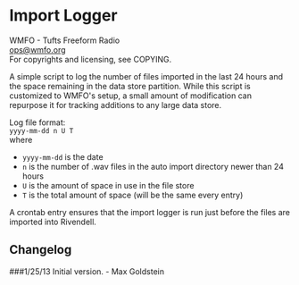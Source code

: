 Import Logger
========
WMFO - Tufts Freeform Radio  
ops@wmfo.org  
For copyrights and licensing, see COPYING.

A simple script to log the number of files imported in the last 24 hours
and the space remaining in the data store partition. While this script is
customized to WMFO's setup, a small amount of modification can repurpose it
for tracking additions to any large data store.

Log file format:  
`yyyy-mm-dd n U T`  
where  
 * `yyyy-mm-dd` is the date
 * `n` is the number of .wav files in the auto import directory newer than 24 hours
 * `U` is the amount of space in use in the file store
 * `T` is the total amount of space (will be the same every entry)

A crontab entry ensures that the import logger is run just before the files are imported into Rivendell.

Changelog
---------
###1/25/13
Initial version. - Max Goldstein
